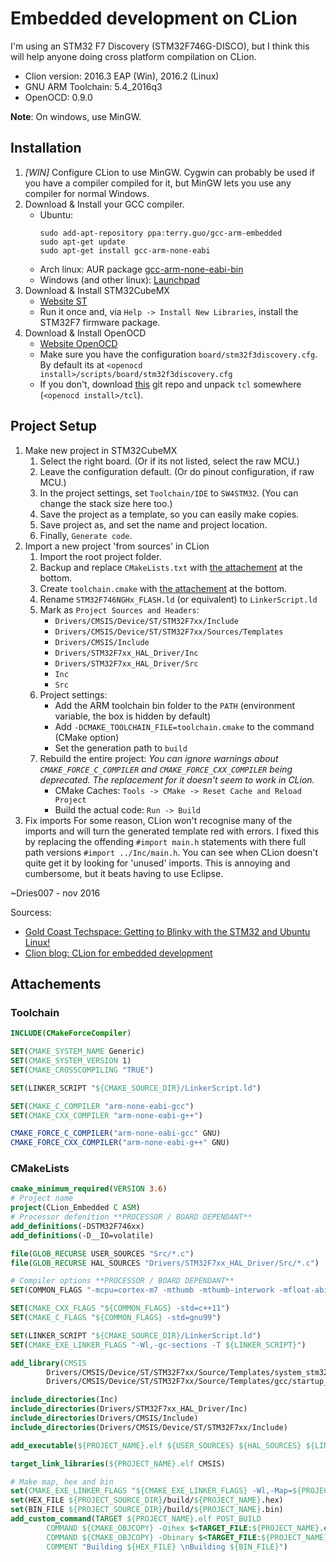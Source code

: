 Embedded development on CLion
=============================

I'm using an STM32 F7 Discovery (STM32F746G-DISCO), but I think this will help anyone doing cross platform compilation on CLion.

- Clion version: 2016.3 EAP (Win), 2016.2 (Linux)
- GNU ARM Toolchain: 5.4_2016q3
- OpenOCD: 0.9.0

**Note**: On windows, use MinGW.

Installation
------------

1. *[WIN]* Configure CLion to use MinGW.
	Cygwin can probably be used if you have a compiler compiled for it, but MinGW lets you use any compiler for normal Windows.
2. Download & Install your GCC compiler.
	- Ubuntu: 
		```
		sudo add-apt-repository ppa:terry.guo/gcc-arm-embedded
		sudo apt-get update
		sudo apt-get install gcc-arm-none-eabi
		```
	- Arch linux:
		AUR package [gcc-arm-none-eabi-bin](https://aur.archlinux.org/packages/gcc-arm-none-eabi-bin/)
	- Windows (and other linux):
		[Launchpad](https://launchpad.net/gcc-arm-embedded)
3. Download & Install STM32CubeMX
	- [Website ST](http://www.st.com/en/development-tools/stm32cubemx.html)
	- Run it once and, via `Help -> Install New Libraries`, install the STM32F7 firmware package.
4. Download & Install OpenOCD
	- [Website OpenOCD](http://openocd.org/)
	- Make sure you have the configuration `board/stm32f3discovery.cfg`.
	  By default its at `<openocd install>/scripts/board/stm32f3discovery.cfg`
	- If you don't, download [this](https://github.com/openrisc/openOCD/tree/master/tcl) git repo and unpack `tcl` somewhere (`<openocd install>/tcl`).

Project Setup
-------------

1. Make new project in STM32CubeMX
	1. Select the right board. (Or if its not listed, select the raw MCU.)
	2. Leave the configuration default. (Or do pinout configuration, if raw MCU.)
	3. In the project settings, set `Toolchain/IDE` to `SW4STM32`.
		(You can change the stack size here too.)
	4. Save the project as a template, so you can easily make copies.
	5. Save project as, and set the name and project location.
    6. Finally, `Generate code`.
2. Import a new project 'from sources' in CLion
    1. Import the root project folder.
    2. Backup and replace `CMakeLists.txt` with [the attachement](#cmakelists) at the bottom.
    3. Create `toolchain.cmake` with [the attachement](#toolchain) at the bottom.
    4. Rename `STM32F746NGHx_FLASH.ld` (or equivalent) to `LinkerScript.ld`
    5. Mark as `Project Sources and Headers`:
        - `Drivers/CMSIS/Device/ST/STM32F7xx/Include`
        - `Drivers/CMSIS/Device/ST/STM32F7xx/Sources/Templates`
        - `Drivers/CMSIS/Include`
        - `Drivers/STM32F7xx_HAL_Driver/Inc`
        - `Drivers/STM32F7xx_HAL_Driver/Src`
        - `Inc`
        - `Src`
    6. Project settings:
        - Add the ARM toolchain bin folder to the `PATH` (environment variable, the box is hidden by default)
        - Add `-DCMAKE_TOOLCHAIN_FILE=toolchain.cmake` to the command (CMake option)
        - Set the generation path to `build`
    7. Rebuild the entire project:
        *You can ignore warnings about `CMAKE_FORCE_C_COMPILER` and `CMAKE_FORCE_CXX_COMPILER` being deprecated. The replacement for it doesn't seem to work in CLion.*
        - CMake Caches: `Tools -> CMake -> Reset Cache and Reload Project`
        - Build the actual code: `Run -> Build`
3. Fix imports
	For some reason, CLion won't recognise many of the imports and will turn the generated template red with errors.
	I fixed this by replacing the offending `#import main.h` statements with there full path versions `#import ../Inc/main.h`.
	You can see when CLion doesn't quite get it by looking for 'unused' imports.
	This is annoying and cumbersome, but it beats having to use Eclipse.
	

~Dries007 - nov 2016

Sourcess: 
- [Gold Coast Techspace: Getting to Blinky with the STM32 and Ubuntu Linux!](https://gctechspace.org/2014/09/getting-to-blinky-with-the-stm32-and-ubuntu-linux/)
- [Clion blog: CLion for embedded development](https://blog.jetbrains.com/clion/2016/06/clion-for-embedded-development/)

Attachements
------------

### Toolchain
```cmake
INCLUDE(CMakeForceCompiler)

SET(CMAKE_SYSTEM_NAME Generic)
SET(CMAKE_SYSTEM_VERSION 1)
SET(CMAKE_CROSSCOMPILING "TRUE")

SET(LINKER_SCRIPT "${CMAKE_SOURCE_DIR}/LinkerScript.ld")

SET(CMAKE_C_COMPILER "arm-none-eabi-gcc")
SET(CMAKE_CXX_COMPILER "arm-none-eabi-g++")

CMAKE_FORCE_C_COMPILER("arm-none-eabi-gcc" GNU)
CMAKE_FORCE_CXX_COMPILER("arm-none-eabi-g++" GNU)
```

### CMakeLists

```cmake
cmake_minimum_required(VERSION 3.6)
# Project name
project(CLion_Embedded C ASM)
# Processor defenition **PROCESSOR / BOARD DEPENDANT**
add_definitions(-DSTM32F746xx)
add_definitions(-D__IO=volatile)

file(GLOB_RECURSE USER_SOURCES "Src/*.c")
file(GLOB_RECURSE HAL_SOURCES "Drivers/STM32F7xx_HAL_Driver/Src/*.c")

# Compiler options **PROCESSOR / BOARD DEPENDANT**
SET(COMMON_FLAGS "-mcpu=cortex-m7 -mthumb -mthumb-interwork -mfloat-abi=hard -mfpu=fpv5-sp-d16 -ffunction-sections -fdata-sections -g -fno-common -fmessage-length=0 -Wall")

SET(CMAKE_CXX_FLAGS "${COMMON_FLAGS} -std=c++11")
SET(CMAKE_C_FLAGS "${COMMON_FLAGS} -std=gnu99")

SET(LINKER_SCRIPT "${CMAKE_SOURCE_DIR}/LinkerScript.ld")
SET(CMAKE_EXE_LINKER_FLAGS "-Wl,-gc-sections -T ${LINKER_SCRIPT}")

add_library(CMSIS
        Drivers/CMSIS/Device/ST/STM32F7xx/Source/Templates/system_stm32f7xx.c
        Drivers/CMSIS/Device/ST/STM32F7xx/Source/Templates/gcc/startup_stm32f746xx.s)

include_directories(Inc)
include_directories(Drivers/STM32F7xx_HAL_Driver/Inc)
include_directories(Drivers/CMSIS/Include)
include_directories(Drivers/CMSIS/Device/ST/STM32F7xx/Include)

add_executable(${PROJECT_NAME}.elf ${USER_SOURCES} ${HAL_SOURCES} ${LINKER_SCRIPT})

target_link_libraries(${PROJECT_NAME}.elf CMSIS)

# Make map, hex and bin
set(CMAKE_EXE_LINKER_FLAGS "${CMAKE_EXE_LINKER_FLAGS} -Wl,-Map=${PROJECT_SOURCE_DIR}/build/${PROJECT_NAME}.map")
set(HEX_FILE ${PROJECT_SOURCE_DIR}/build/${PROJECT_NAME}.hex)
set(BIN_FILE ${PROJECT_SOURCE_DIR}/build/${PROJECT_NAME}.bin)
add_custom_command(TARGET ${PROJECT_NAME}.elf POST_BUILD
        COMMAND ${CMAKE_OBJCOPY} -Oihex $<TARGET_FILE:${PROJECT_NAME}.elf> ${HEX_FILE}
        COMMAND ${CMAKE_OBJCOPY} -Obinary $<TARGET_FILE:${PROJECT_NAME}.elf> ${BIN_FILE}
        COMMENT "Building ${HEX_FILE} \nBuilding ${BIN_FILE}")
```